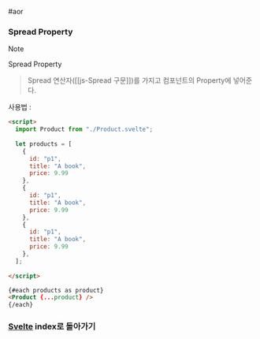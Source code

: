 #aor
### Spread Property
>[!note]
>Spread Property
>
>>Spread 연산자([[js-Spread 구문]])를 가지고 컴포넌트의 Property에 넣어준다.

사용법 :
```html
<script>
  import Product from "./Product.svelte";
  
  let products = [
    {
      id: "p1",
      title: "A book",
      price: 9.99
    },
    {
      id: "p1",
      title: "A book",
      price: 9.99
    },
    {
      id: "p1",
      title: "A book",
      price: 9.99
    },
  ];
  
</script>

{#each products as product}
<Product {...product} />
{/each}
```

### [Svelte](../../../Dev-Index/Svelte.md) index로 돌아가기